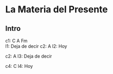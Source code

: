 ---
---

# La Materia del Presente

## Intro
c1:  C A      Fm     
l1: Deja de decir
c2: A
l2: Hoy

c2:  A
l3: Deja de decir

c4:  C
l4: Hoy